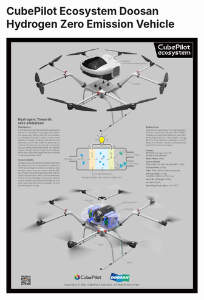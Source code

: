 # CubePilot Ecosystem Doosan Hydrogen Zero Emission Vehicle

![](<../.gitbook/assets/CubePilot Ecosystem Doosan Hydrogen Zero Emission Vehicle(20211208)-Final.jpg>)
